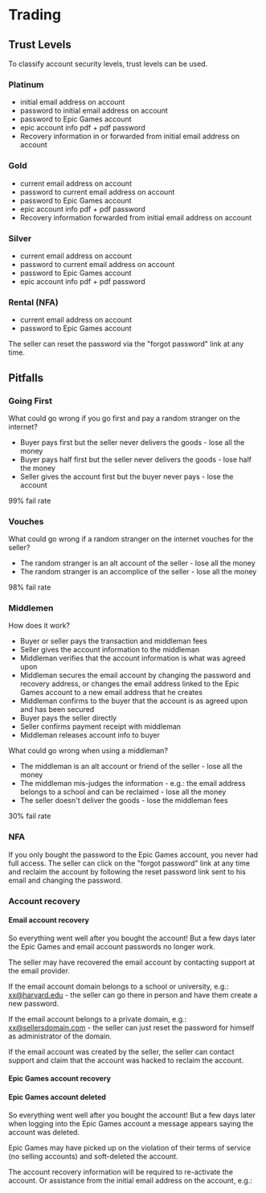 # Trading

## Trust Levels

To classify account security levels, trust levels can be used.

### Platinum

- initial email address on account
- password to initial email address on account
- password to Epic Games account
- epic account info pdf + pdf password
- Recovery information in or forwarded from initial email address on account

### Gold

- current email address on account 
- password to current email address on account
- password to Epic Games account
- epic account info pdf + pdf password
- Recovery information forwarded from initial email address on account

### Silver

- current email address on account 
- password to current email address on account
- password to Epic Games account
- epic account info pdf + pdf password

### Rental (NFA)

- current email address on account 
- password to Epic Games account

The seller can reset the password via the "forgot password" link at any time.

## Pitfalls

### Going First

What could go wrong if you go first and pay a random stranger on the internet?

- Buyer pays first but the seller never delivers the goods - lose all the money
- Buyer pays half first but the seller never delivers the goods - lose half the money
- Seller gives the account first but the buyer never pays - lose the account

99% fail rate

### Vouches

What could go wrong if a random stranger on the internet vouches for the seller?

- The random stranger is an alt account of the seller - lose all the money
- The random stranger is an accomplice of the seller - lose all the money

98% fail rate 

### Middlemen

How does it work?

- Buyer or seller pays the transaction and middleman fees
- Seller gives the account information to the middleman
- Middleman verifies that the account information is what was agreed upon
- Middleman secures the email account by changing the password and recovery address, or changes the email address linked to the Epic Games account to a new email address that he creates
- Middleman confirms to the buyer that the account is as agreed upon and has been secured
- Buyer pays the seller directly
- Seller confirms payment receipt with middleman
- Middleman releases account info to buyer

What could go wrong when using a middleman?

- The middleman is an alt account or friend of the seller - lose all the money
- The middleman mis-judges the information - e.g.: the email address belongs to a school and can be reclaimed - lose all the money
- The seller doesn't deliver the goods - lose the middleman fees

30% fail rate

### NFA

If you only bought the password to the Epic Games account, you never had full access. The seller can click on the "forgot password" link at any time and reclaim the account by following the reset password link sent to his email and changing the password.

### Account recovery

#### Email account recovery

So everything went well after you bought the account! But a few days later the Epic Games and email account passwords no longer work.

The seller may have recovered the email account by contacting support at the email provider.

If the email account domain belongs to a school or university, e.g.: xx@harvard.edu - the seller can go there in person and have them create a new password.

If the email account belongs to a private domain, e.g.: xx@sellersdomain.com - the seller can just reset the password for himself as administrator of the domain.

If the email account was created by the seller, the seller can contact support and claim that the account was hacked to reclaim the account. 

#### Epic Games account recovery

#### Epic Games account deleted

So everything went well after you bought the account! But a few days later when logging into the Epic Games account a message appears saying the account was deleted.

Epic Games may have picked up on the violation of their terms of service (no selling accounts) and soft-deleted the account.

The account recovery information will be required to re-activate the account. Or assistance from the initial email address on the account, e.g.:
